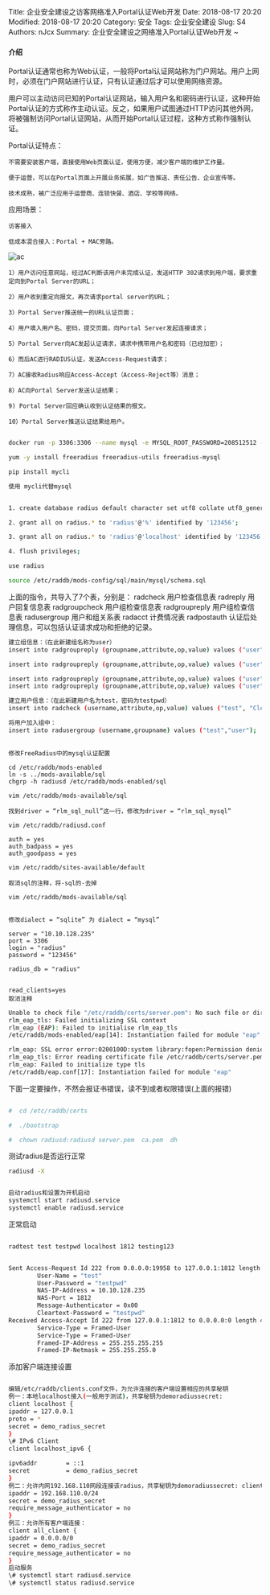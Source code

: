 Title: 企业安全建设之访客网络准入Portal认证Web开发
Date: 2018-08-17 20:20
Modified: 2018-08-17 20:20
Category: 安全
Tags: 企业安全建设
Slug: S4
Authors: nJcx
Summary: 企业安全建设之网络准入Portal认证Web开发 ~



#### 介绍
Portal认证通常也称为Web认证，一般将Portal认证网站称为门户网站。用户上网时，必须在门户网站进行认证，只有认证通过后才可以使用网络资源。

用户可以主动访问已知的Portal认证网站，输入用户名和密码进行认证，这种开始Portal认证的方式称作主动认证。反之，如果用户试图通过HTTP访问其他外网，将被强制访问Portal认证网站，从而开始Portal认证过程，这种方式称作强制认证。

Portal认证特点：

	不需要安装客户端，直接使用Web页面认证，使用方便，减少客户端的维护工作量。
	
	便于运营，可以在Portal页面上开展业务拓展，如广告推送、责任公告、企业宣传等。
	
	技术成熟，被广泛应用于运营商、连锁快餐、酒店、学校等网络。
应用场景：

	访客接入
	
	低成本混合接入：Portal + MAC旁路。



![ac](../images/WechatIMG123.jpeg)



	1）用户访问任意网站，经过AC判断该用户未完成认证，发送HTTP 302请求到用户端，要求重定向到Portal Server的URL；

	2）用户收到重定向报文，再次请求portal server的URL；

	3）Portal Server推送统一的URL认证页面；
	
	4）用户填入用户名、密码，提交页面，向Portal Server发起连接请求；
	
	5）Portal Server向AC发起认证请求，请求中携带用户名和密码（已经加密）；
	
	6）而后AC进行RADIUS认证，发送Access-Request请求；
	
	7）AC接收Radius响应Access-Accept（Access-Reject等）消息；
	
	8）AC向Portal Server发送认证结果；
	
	9) Portal Server回应确认收到认证结果的报文。
	
	10）Portal Server推送认证结果给用户。



```bash

docker run -p 3306:3306 --name mysql -e MYSQL_ROOT_PASSWORD=208512512 -d mysql:5.7

```

```bash
yum -y install freeradius freeradius-utils freeradius-mysql

```

```bash 
pip install mycli

使用 mycli代替mysql


1. create database radius default character set utf8 collate utf8_general_ci;  

2. grant all on radius.* to 'radius'@'%' identified by '123456';

3. grant all on radius.* to 'radius'@'localhost' identified by '123456';

4. flush privileges;

use radius

source /etc/raddb/mods-config/sql/main/mysql/schema.sql 

```


上面的指令，共导入了7个表，分别是：
radcheck 用户检查信息表
radreply 用户回复信息表
radgroupcheck 用户组检查信息表
radgroupreply 用户组检查信息表
radusergroup 用户和组关系表
radacct 计费情况表
radpostauth 认证后处理信息，可以包括认证请求成功和拒绝的记录。



```bash
建立组信息：（在此新建组名称为user）
insert into radgroupreply (groupname,attribute,op,value) values ("user","Auth-Type",":=","Local");

insert into radgroupreply (groupname,attribute,op,value) values ("user","Service-Type",":=","Framed-User");

insert into radgroupreply (groupname,attribute,op,value) values ("user","Framed-IP-Address", ":=","255.255.255.255");
insert into radgroupreply (groupname,attribute,op,value) values ("user","Framed-IP-Netmask", ":=","255.255.255.0");

建立用户信息：（在此新建用户名为test，密码为testpwd）
insert into radcheck (username,attribute,op,value) values ("test", "Cleartext-Password",":=","testpwd");

将用户加入组中：
insert into radusergroup (username,groupname) values ("test","user");

```

```bah

修改FreeRadius中的mysql认证配置

cd /etc/raddb/mods-enabled
ln -s ../mods-available/sql
chgrp -h radiusd /etc/raddb/mods-enabled/sql

vim /etc/raddb/mods-available/sql

找到driver = “rlm_sql_null”这一行，修改为driver = “rlm_sql_mysql”

vim /etc/raddb/radiusd.conf

auth = yes
auth_badpass = yes
auth_goodpass = yes

vim /etc/raddb/sites-available/default

取消sql的注释，将-sql的-去掉

vim /etc/raddb/mods-available/sql


修改dialect = “sqlite” 为 dialect = “mysql”

server = "10.10.128.235"
port = 3306
login = "radius"
password = "123456"

radius_db = "radius"
        
        
read_clients=yes
取消注释

```



```bash
Unable to check file "/etc/raddb/certs/server.pem": No such file or directory
rlm_eap_tls: Failed initializing SSL context
rlm_eap (EAP): Failed to initialise rlm_eap_tls
/etc/raddb/mods-enabled/eap[14]: Instantiation failed for module "eap"

rlm_eap: SSL error error:0200100D:system library:fopen:Permission denied
rlm_eap_tls: Error reading certificate file /etc/raddb/certs/server.pem
rlm_eap: Failed to initialize type tls
/etc/raddb/eap.conf[17]: Instantiation failed for module "eap"
```

下面一定要操作，不然会报证书错误，读不到或者权限错误(上面的报错)

```bash

#  cd /etc/raddb/certs

#  ./bootstrap 

#  chown radiusd:radiusd server.pem  ca.pem  dh

```


测试radius是否运行正常

```bash
radiusd -X

```


```bash

启动radius和设置为开机启动
systemctl start radiusd.service
systemctl enable radiusd.service


```

正常启动


```bash

radtest test testpwd localhost 1812 testing123


Sent Access-Request Id 222 from 0.0.0.0:19958 to 127.0.0.1:1812 length 74
        User-Name = "test"
        User-Password = "testpwd"
        NAS-IP-Address = 10.10.128.235
        NAS-Port = 1812
        Message-Authenticator = 0x00
        Cleartext-Password = "testpwd"
Received Access-Accept Id 222 from 127.0.0.1:1812 to 0.0.0.0:0 length 44
        Service-Type = Framed-User
        Service-Type = Framed-User
        Framed-IP-Address = 255.255.255.255
        Framed-IP-Netmask = 255.255.255.0


```



添加客户端连接设置

```bash

编辑/etc/raddb/clients.conf文件，为允许连接的客户端设置相应的共享秘钥
例一：本地localhost接入(一般用于测试)，共享秘钥为demoradiussecret:
client localhost {
ipaddr = 127.0.0.1
proto = *
secret = demo_radius_secret
}
\# IPv6 Client
client localhost_ipv6 { 

ipv6addr        = ::1
secret          = demo_radius_secret
}
例二：允许内网192.168.110网段连接该radius，共享秘钥为demoradiussecret: client my_lan {
ipaddr = 192.168.110.0/24
secret = demo_radius_secret
require_message_authenticator = no
}
例三：允许所有客户端连接：
client all_client {
ipaddr = 0.0.0.0/0
secret = demo_radius_secret
require_message_authenticator = no
}
启动服务
\# systemctl start radiusd.service
\# systemctl status radiusd.service


```

